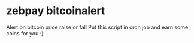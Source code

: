 # zebpay bitcoinalert
Alert on bitcoin price raise or fall
Put this script in cron job and earn some coins for you :)
